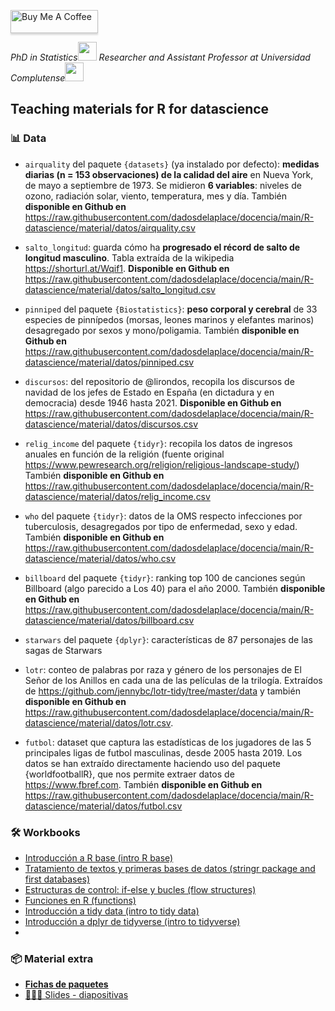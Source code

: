 <a href="https://www.buymeacoffee.com/dadosdelaplace" target="_blank"><img src="https://www.buymeacoffee.com/assets/img/custom_images/orange_img.png" alt="Buy Me A Coffee" style="height: 37px !important;width: 140px !important;box-shadow: 0px 3px 2px 0px rgba(190, 190, 190, 0.5) !important;-webkit-box-shadow: 0px 3px 2px 0px rgba(190, 190, 190, 0.5) !important;" ></a>
<p><em>PhD in Statistics<img src="https://media.giphy.com/media/fYSnHlufseco8Fh93Z/giphy.gif" width="30"> Researcher and Assistant Professor at Universidad Complutense<img src="https://media.giphy.com/media/WUlplcMpOCEmTGBtBW/giphy.gif" width="30"> 
</em></p>


<h2 align="left">Teaching materials for R for datascience</h2>

<h3 align="left">📊 Data</h3>

- `airquality` del paquete `{datasets}` (ya instalado por defecto): **medidas diarias (n = 153 observaciones) de la calidad del aire** en Nueva York, de mayo a septiembre de 1973. Se midieron **6 variables**: niveles de ozono, radiación solar, viento, temperatura, mes y día. También **disponible en Github en** <https://raw.githubusercontent.com/dadosdelaplace/docencia/main/R-datascience/material/datos/airquality.csv>

- `salto_longitud`: guarda cómo ha **progresado el récord de salto de longitud masculino**. Tabla extraída de la wikipedia <https://shorturl.at/Wqif1>. **Disponible en Github en** <https://raw.githubusercontent.com/dadosdelaplace/docencia/main/R-datascience/material/datos/salto_longitud.csv>

- `pinniped` del paquete `{Biostatistics}`: **peso corporal y cerebral** de 33 especies de pinnípedos (morsas, leones marinos y elefantes marinos) desagregado por sexos y mono/poligamia. También **disponible en Github en** <https://raw.githubusercontent.com/dadosdelaplace/docencia/main/R-datascience/material/datos/pinniped.csv>

- `discursos`: del repositorio de @lirondos, recopila los discursos de navidad de los jefes de Estado en España (en dictadura y en democracia) desde 1946 hasta 2021. **Disponible en Github en** <https://raw.githubusercontent.com/dadosdelaplace/docencia/main/R-datascience/material/datos/discursos.csv>

- `relig_income` del paquete `{tidyr}`: recopila los datos de ingresos anuales en función de la religión (fuente original <https://www.pewresearch.org/religion/religious-landscape-study/>) También **disponible en Github en** <https://raw.githubusercontent.com/dadosdelaplace/docencia/main/R-datascience/material/datos/relig_income.csv>

- `who` del paquete `{tidyr}`: datos de la OMS respecto infecciones por tuberculosis, desagregados por tipo de enfermedad, sexo y edad. También **disponible en Github en** <https://raw.githubusercontent.com/dadosdelaplace/docencia/main/R-datascience/material/datos/who.csv>

- `billboard` del paquete `{tidyr}`: ranking top 100 de canciones según Billboard (algo parecido a Los 40) para el año 2000. También **disponible en Github en** <https://raw.githubusercontent.com/dadosdelaplace/docencia/main/R-datascience/material/datos/billboard.csv>

- `starwars` del paquete `{dplyr}`: características de 87 personajes de las sagas de Starwars

- `lotr`: conteo de palabras por raza y género de los personajes de El Señor de los Anillos en cada una de las películas de la trilogía. Extraídos de <https://github.com/jennybc/lotr-tidy/tree/master/data> y también **disponible en Github en** <https://raw.githubusercontent.com/dadosdelaplace/docencia/main/R-datascience/material/datos/lotr.csv>.

- `futbol`: dataset que captura las estadísticas de los jugadores de las 5 principales ligas de futbol masculinas, desde 2005 hasta 2019. Los datos se han extraído directamente haciendo uso del paquete {worldfootballR}, que nos permite extraer datos de <https://www.fbref.com>. También **disponible en Github en** <https://raw.githubusercontent.com/dadosdelaplace/docencia/main/R-datascience/material/datos/futbol.csv>

<h3 align="left">🛠 Workbooks</h3>

  - [Introducción a R base (intro R base)](https://javieralvarezliebana.quarto.pub/introduccion-a-r-base/)
  - [Tratamiento de textos y primeras bases de datos (stringr package and first databases)](https://javieralvarezliebana.quarto.pub/textos-primeras-bbdd/)
  - [Estructuras de control: if-else y bucles (flow structures)](https://javieralvarezliebana.quarto.pub/control-bucles-if-else/)
  - [Funciones en R (functions)](https://javieralvarezliebana.quarto.pub/funciones-en-r/)
  - [Introducción a tidy data (intro to tidy data)](https://javieralvarezliebana.quarto.pub/tidydata/)
  - [Introducción a dplyr de tidyverse (intro to tidyverse)](https://javieralvarezliebana.quarto.pub/dplyr-filas-columnas/)
  - 
<h3 align="left">📦 Material extra</h3>

- [**Fichas de paquetes**](https://github.com/dadosdelaplace/docencia/raw/main/R-datascience/material/fichas%20paquetes.zip)
- [👨🏻‍🏫 Slides - diapositivas](https://javieralvarezliebana.es/docencia/R-datascience/diapos)

  
